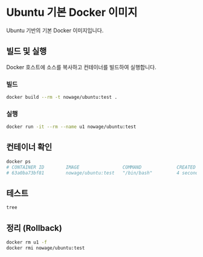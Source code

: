 # Ubuntu 기본 Docker 이미지
Ubuntu 기반의 기본 Docker 이미지입니다.

## 빌드 및 실행

Docker 호스트에 소스를 복사하고 컨테이너를 빌드하여 실행합니다.

### 빌드
```bash
docker build --rm -t nowage/ubuntu:test .
```

### 실행
```bash
docker run -it --rm --name u1 nowage/ubuntu:test
```

## 컨테이너 확인
```bash
docker ps
# CONTAINER ID        IMAGE                COMMAND             CREATED             STATUS              PORTS               NAMES
# 63a0ba73bf81        nowage/ubuntu:test   "/bin/bash"         4 seconds ago       Up 3 seconds                            u1
```

## 테스트
```bash
tree
```

## 정리 (Rollback)
```bash
docker rm u1 -f 
docker rmi nowage/ubuntu:test
```
